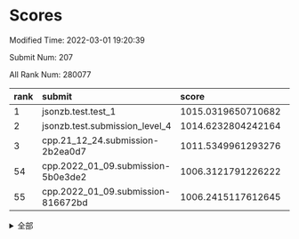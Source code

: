 # Scores

Modified Time: 2022-03-01 19:20:39

Submit Num: 207

All Rank Num: 280077

| rank |               submit               |       score        |       sigma        | pk_num |
| :--- | :--------------------------------- | :----------------- | :----------------- | :----- |
| 1    | jsonzb.test.test_1                 | 1015.0319650710682 | 0.8102261518837984 | 5411   |
| 2    | jsonzb.test.submission_level_4     | 1014.6232804242164 | 0.8303049362983529 | 5409   |
| 3    | cpp.21_12_24.submission-2b2ea0d7   | 1011.5349961293276 | 0.7848126109461885 | 5410   |
| 54   | cpp.2022_01_09.submission-5b0e3de2 | 1006.3121791226222 | 0.7159644199140477 | 5411   |
| 55   | cpp.2022_01_09.submission-816672bd | 1006.2415117612645 | 0.724493172465107  | 5411   |


<details>
<summary>全部</summary>

| rank |                 submit                 |       score        |       sigma        | pk_num |
| :--- | :------------------------------------- | :----------------- | :----------------- | :----- |
| 1    | jsonzb.test.test_1                     | 1015.0319650710682 | 0.8102261518837984 | 5411   |
| 2    | jsonzb.test.submission_level_4         | 1014.6232804242164 | 0.8303049362983529 | 5409   |
| 3    | cpp.21_12_24.submission-2b2ea0d7       | 1011.5349961293276 | 0.7848126109461885 | 5410   |
| 4    | gobigger.level_3.submission_level_3_49 | 1011.5142478354546 | 0.7614718629168218 | 5415   |
| 5    | gobigger.level_3.submission_level_3_5  | 1011.2612205459159 | 0.7692794649538367 | 5419   |
| 6    | gobigger.level_3.submission_level_3_10 | 1011.1264177092124 | 0.7723148599891312 | 5412   |
| 7    | gobigger.level_3.submission_level_3_33 | 1011.0976678054369 | 0.7760812737362301 | 5415   |
| 8    | gobigger.level_3.submission_level_3_1  | 1011.0482717326078 | 0.7520424326349832 | 5409   |
| 9    | gobigger.level_3.submission_level_3_13 | 1010.9577743523109 | 0.7615954367180617 | 5412   |
| 10   | gobigger.level_3.submission_level_3_15 | 1010.9233208850588 | 0.7619006102112237 | 5419   |
| 11   | gobigger.level_3.submission_level_3_24 | 1010.8943448998999 | 0.7662831289322064 | 5413   |
| 12   | gobigger.level_3.submission_level_3_34 | 1010.7021790345261 | 0.751779191280062  | 5413   |
| 13   | gobigger.level_3.submission_level_3_44 | 1010.6500063848022 | 0.8094832497639072 | 5410   |
| 14   | gobigger.level_3.submission_level_3_38 | 1010.6296229851425 | 0.7837541761979131 | 5416   |
| 15   | gobigger.level_3.submission_level_3_29 | 1010.597133357262  | 0.794218399512191  | 5416   |
| 16   | gobigger.level_3.submission_level_3_27 | 1010.5425365549522 | 0.7548947099156559 | 5414   |
| 17   | gobigger.level_3.submission_level_3_7  | 1010.5351226627341 | 0.7521236657884242 | 5411   |
| 18   | gobigger.level_3.submission_level_3_25 | 1010.5144105092671 | 0.7638814959342312 | 5412   |
| 19   | gobigger.level_3.submission_level_3_4  | 1010.4657594323447 | 0.7779731771493894 | 5415   |
| 20   | gobigger.level_3.submission_level_3_2  | 1010.461330527572  | 0.7677127175831157 | 5416   |
| 21   | gobigger.level_3.submission_level_3_36 | 1010.4162082361588 | 0.7634432281483403 | 5410   |
| 22   | gobigger.level_3.submission_level_3_16 | 1010.3836002652673 | 0.7612052713945342 | 5410   |
| 23   | gobigger.level_3.submission_level_3_28 | 1010.2826413981953 | 0.7552201333774672 | 5409   |
| 24   | gobigger.level_3.submission_level_3_18 | 1010.1893833786908 | 0.7828951110148655 | 5410   |
| 25   | gobigger.level_3.submission_level_3_35 | 1010.1730287598343 | 0.7625964134240683 | 5410   |
| 26   | gobigger.level_3.submission_level_3_23 | 1010.1583268050903 | 0.7419531485318409 | 5410   |
| 27   | gobigger.level_3.submission_level_3_14 | 1010.1205243493733 | 0.7534541118168745 | 5415   |
| 28   | gobigger.level_3.submission_level_3_31 | 1010.048509927138  | 0.7499180762140709 | 5411   |
| 29   | gobigger.level_3.submission_level_3_42 | 1010.0044696406611 | 0.7827128208559487 | 5418   |
| 30   | gobigger.level_3.submission_level_3_40 | 1009.9175767393958 | 0.7593216722799302 | 5411   |
| 31   | gobigger.level_3.submission_level_3_12 | 1009.8885465208991 | 0.747475327127469  | 5411   |
| 32   | gobigger.level_3.submission_level_3_37 | 1009.8839610861368 | 0.7505253505328514 | 5412   |
| 33   | gobigger.level_3.submission_level_3_21 | 1009.8714329602993 | 0.7731469658038143 | 5412   |
| 34   | gobigger.level_3.submission_level_3_3  | 1009.8547123714716 | 0.7461659727254225 | 5415   |
| 35   | gobigger.level_3.submission_level_3_22 | 1009.8492335451369 | 0.7613578821791454 | 5411   |
| 36   | gobigger.level_3.submission_level_3_41 | 1009.7861249430762 | 0.7839899431861064 | 5412   |
| 37   | gobigger.level_3.submission_level_3_45 | 1009.7705014610094 | 0.7467894896208428 | 5414   |
| 38   | gobigger.level_3.submission_level_3_8  | 1009.7591345887743 | 0.7477039251012478 | 5409   |
| 39   | gobigger.level_3.submission_level_3_0  | 1009.6828497575265 | 0.7529456584530728 | 5415   |
| 40   | gobigger.level_3.submission_level_3_17 | 1009.4124414346694 | 0.7447667995261991 | 5412   |
| 41   | gobigger.level_3.submission_level_3_43 | 1009.347287306515  | 0.7790789730002542 | 5410   |
| 42   | gobigger.level_3.submission_level_3_32 | 1009.2235970808065 | 0.7499789566558732 | 5410   |
| 43   | gobigger.level_3.submission_level_3_20 | 1009.1575538964191 | 0.7387208796137921 | 5409   |
| 44   | gobigger.level_3.submission_level_3_47 | 1009.1384828072167 | 0.732481968667876  | 5413   |
| 45   | gobigger.level_3.submission_level_3_48 | 1009.1024196693722 | 0.7639912117292221 | 5414   |
| 46   | gobigger.level_3.submission_level_3_19 | 1009.0568092653226 | 0.7539703706763458 | 5407   |
| 47   | gobigger.level_3.submission_level_3_26 | 1008.9986692834497 | 0.7478918529087658 | 5407   |
| 48   | gobigger.level_3.submission_level_3_30 | 1008.9536396385208 | 0.7351249663755258 | 5412   |
| 49   | gobigger.level_3.submission_level_3_9  | 1008.8939187362641 | 0.7537475608826041 | 5415   |
| 50   | gobigger.level_3.submission_level_3_6  | 1008.8623216267487 | 0.7657055472599259 | 5412   |
| 51   | gobigger.level_3.submission_level_3_39 | 1008.8594585301514 | 0.7368629117058443 | 5415   |
| 52   | gobigger.level_3.submission_level_3_46 | 1008.7707928086301 | 0.7346279069286961 | 5416   |
| 53   | gobigger.level_3.submission_level_3_11 | 1008.5970495087182 | 0.7347052558772712 | 5408   |
| 54   | cpp.2022_01_09.submission-5b0e3de2     | 1006.3121791226222 | 0.7159644199140477 | 5411   |
| 55   | cpp.2022_01_09.submission-816672bd     | 1006.2415117612645 | 0.724493172465107  | 5411   |
| 56   | gobigger.level_1.submission_level_1_14 | 1005.2719999126882 | 0.7269852110553465 | 5417   |
| 57   | gobigger.level_1.submission_level_1_43 | 1004.9348497081711 | 0.7272619489386554 | 5412   |
| 58   | gobigger.level_1.submission_level_1_37 | 1004.8923919275688 | 0.7157063382772212 | 5409   |
| 59   | gobigger.level_1.submission_level_1_13 | 1004.8744804705499 | 0.7150518155345988 | 5409   |
| 60   | gobigger.level_1.submission_level_1_8  | 1004.8702315306864 | 0.7386138512684068 | 5413   |
| 61   | gobigger.level_1.submission_level_1_11 | 1004.5246928223942 | 0.7260436894341782 | 5413   |
| 62   | gobigger.level_1.submission_level_1_5  | 1004.2072767510864 | 0.742692448284776  | 5412   |
| 63   | gobigger.level_1.submission_level_1_49 | 1004.1908444634417 | 0.7202135683966294 | 5412   |
| 64   | gobigger.level_1.submission_level_1_17 | 1004.0891842063045 | 0.7147248242438022 | 5413   |
| 65   | gobigger.level_1.submission_level_1_1  | 1003.9555996293027 | 0.7148766566331537 | 5413   |
| 66   | gobigger.level_1.submission_level_1_29 | 1003.9330577106497 | 0.7253190873970438 | 5417   |
| 67   | gobigger.level_1.submission_level_1_4  | 1003.8647882071213 | 0.7138689558132516 | 5417   |
| 68   | gobigger.level_1.submission_level_1_48 | 1003.8586576363915 | 0.7276559267908853 | 5416   |
| 69   | gobigger.level_1.submission_level_1_30 | 1003.8504328475627 | 0.7150812454802047 | 5409   |
| 70   | gobigger.level_1.submission_level_1_36 | 1003.778109420311  | 0.7284074940539212 | 5415   |
| 71   | gobigger.level_1.submission_level_1_32 | 1003.7075351496082 | 0.7295668548720706 | 5414   |
| 72   | gobigger.level_1.submission_level_1_9  | 1003.6939617279684 | 0.7208691033720801 | 5411   |
| 73   | gobigger.level_1.submission_level_1_20 | 1003.6893543745069 | 0.718496355285684  | 5412   |
| 74   | gobigger.level_1.submission_level_1_26 | 1003.6083528156619 | 0.7194441565110676 | 5412   |
| 75   | gobigger.level_1.submission_level_1_18 | 1003.5649726666301 | 0.7093525102590321 | 5405   |
| 76   | gobigger.level_1.submission_level_1_46 | 1003.5292224659174 | 0.7206632269305482 | 5411   |
| 77   | gobigger.level_1.submission_level_1_16 | 1003.5286419346355 | 0.7231862936458576 | 5413   |
| 78   | gobigger.level_1.submission_level_1_24 | 1003.5208919824455 | 0.7107761944084818 | 5417   |
| 79   | gobigger.level_1.submission_level_1_34 | 1003.4898585694602 | 0.7176811073466093 | 5410   |
| 80   | gobigger.level_1.submission_level_1_10 | 1003.4437288704478 | 0.7160543823019532 | 5412   |
| 81   | gobigger.level_1.submission_level_1_12 | 1003.4258158550575 | 0.7157886059425681 | 5414   |
| 82   | gobigger.level_1.submission_level_1_33 | 1003.4102132298673 | 0.7112914460043939 | 5406   |
| 83   | gobigger.level_1.submission_level_1_21 | 1003.3716334170572 | 0.7154395289373991 | 5414   |
| 84   | gobigger.level_1.submission_level_1_45 | 1003.3686510005809 | 0.7127890872737526 | 5413   |
| 85   | gobigger.level_1.submission_level_1_47 | 1003.2462117816501 | 0.7149662235079804 | 5413   |
| 86   | gobigger.level_1.submission_level_1_7  | 1003.2450762605372 | 0.7201038448174634 | 5413   |
| 87   | gobigger.level_1.submission_level_1_38 | 1003.0102909655589 | 0.720727213184449  | 5412   |
| 88   | gobigger.level_1.submission_level_1_28 | 1002.9765450404551 | 0.7133093795775871 | 5414   |
| 89   | gobigger.level_1.submission_level_1_44 | 1002.9740912212113 | 0.7221603009032631 | 5414   |
| 90   | gobigger.level_1.submission_level_1_22 | 1002.8594478674908 | 0.7318669786476919 | 5403   |
| 91   | gobigger.level_1.submission_level_1_19 | 1002.8481479788152 | 0.7210786394774958 | 5411   |
| 92   | gobigger.level_1.submission_level_1_25 | 1002.7599655172721 | 0.7223465223454212 | 5415   |
| 93   | gobigger.level_1.submission_level_1_39 | 1002.7588797976432 | 0.7240607816666411 | 5411   |
| 94   | gobigger.level_1.submission_level_1_15 | 1002.7206040237808 | 0.7116705038000287 | 5410   |
| 95   | gobigger.level_1.submission_level_1_27 | 1002.7136437382602 | 0.7128260675137184 | 5409   |
| 96   | gobigger.level_1.submission_level_1_3  | 1002.7110555850679 | 0.7216544405020696 | 5413   |
| 97   | gobigger.level_1.submission_level_1_35 | 1002.6341708786518 | 0.7282107584201148 | 5414   |
| 98   | gobigger.level_1.submission_level_1_6  | 1002.6219621307412 | 0.7075839038489458 | 5414   |
| 99   | gobigger.level_1.submission_level_1_31 | 1002.612050371072  | 0.7075495108993444 | 5409   |
| 100  | gobigger.level_1.submission_level_1_0  | 1002.5069800230735 | 0.7180631929244503 | 5417   |
| 101  | gobigger.level_1.submission_level_1_41 | 1002.4945737460723 | 0.7092170011570427 | 5410   |
| 102  | gobigger.level_1.submission_level_1_23 | 1002.37968074055   | 0.7207778170756333 | 5410   |
| 103  | gobigger.level_1.submission_level_1_42 | 1002.2604635404635 | 0.7241358474566193 | 5411   |
| 104  | gobigger.level_1.submission_level_1_40 | 1002.2573251913876 | 0.7275501757557169 | 5416   |
| 105  | gobigger.level_1.submission_level_1_2  | 1001.9175641519304 | 0.7160529466893912 | 5416   |
| 106  | gobigger.random.submission_random_39   | 997.3598594703398  | 0.7013711094676346 | 5413   |
| 107  | gobigger.random.submission_random_24   | 996.9806358342582  | 0.7081402655108082 | 5413   |
| 108  | gobigger.random.submission_random_19   | 996.7659639851778  | 0.7153111111438366 | 5414   |
| 109  | gobigger.random.submission_random_12   | 996.7465857071184  | 0.7073333189086033 | 5409   |
| 110  | gobigger.random.submission_random_37   | 996.7163476172897  | 0.7094478613678681 | 5412   |
| 111  | gobigger.random.submission_random_47   | 996.5490586926577  | 0.7159657141558167 | 5413   |
| 112  | gobigger.random.submission_random_1    | 996.406759020584   | 0.7125894558288486 | 5413   |
| 113  | gobigger.random.submission_random_40   | 996.33327192246    | 0.7125912089330344 | 5414   |
| 114  | gobigger.random.submission_random_26   | 996.2939225817001  | 0.7056037360019272 | 5410   |
| 115  | gobigger.random.submission_random_41   | 996.2401409815687  | 0.6960943096265908 | 5408   |
| 116  | gobigger.random.submission_random_28   | 996.2064282957665  | 0.7333294188150122 | 5412   |
| 117  | gobigger.random.submission_random_18   | 996.1733626206454  | 0.7180118264281627 | 5409   |
| 118  | gobigger.random.submission_random_44   | 996.1688697373162  | 0.7046632627103878 | 5416   |
| 119  | gobigger.random.submission_random_38   | 996.0789470993393  | 0.7247721835513088 | 5411   |
| 120  | gobigger.random.submission_random_13   | 995.9609980576032  | 0.7178255040536667 | 5413   |
| 121  | gobigger.random.submission_random_11   | 995.9166750676205  | 0.7147508761421819 | 5413   |
| 122  | gobigger.random.submission_random_25   | 995.8563021089367  | 0.7011772082726238 | 5421   |
| 123  | gobigger.random.submission_random_31   | 995.8320035087513  | 0.7165054083251182 | 5410   |
| 124  | gobigger.random.submission_random_15   | 995.7766708350496  | 0.7209799491122848 | 5417   |
| 125  | gobigger.random.submission_random_48   | 995.7733279810794  | 0.7084656616577248 | 5410   |
| 126  | gobigger.random.submission_random_36   | 995.7521270075159  | 0.710360350177902  | 5418   |
| 127  | gobigger.random.submission_random_45   | 995.7312977721652  | 0.7054978649004652 | 5414   |
| 128  | gobigger.random.submission_random_2    | 995.6933355071297  | 0.723857967263103  | 5406   |
| 129  | gobigger.random.submission_random_23   | 995.6927326792481  | 0.7280870554330311 | 5413   |
| 130  | gobigger.random.submission_random_43   | 995.6848156081178  | 0.715684264918636  | 5410   |
| 131  | gobigger.random.submission_random_10   | 995.683301869717   | 0.7237804700990128 | 5416   |
| 132  | gobigger.random.submission_random_0    | 995.6616452988434  | 0.7190716634567341 | 5412   |
| 133  | gobigger.random.submission_random_35   | 995.6374453743854  | 0.7184640397439735 | 5412   |
| 134  | gobigger.random.submission_random_14   | 995.6124676014208  | 0.7216006192512167 | 5409   |
| 135  | gobigger.random.submission_random_22   | 995.6124248981639  | 0.7113025420311796 | 5409   |
| 136  | gobigger.random.submission_random_20   | 995.590484421213   | 0.7095170485912348 | 5417   |
| 137  | gobigger.random.submission_random_27   | 995.5829206114561  | 0.7053956241340708 | 5413   |
| 138  | gobigger.random.submission_random_16   | 995.5754150695454  | 0.7034371249682128 | 5411   |
| 139  | gobigger.random.submission_random_34   | 995.5660174874391  | 0.7180878220311369 | 5409   |
| 140  | gobigger.random.submission_random_21   | 995.5419216860071  | 0.7122544243140965 | 5412   |
| 141  | gobigger.random.submission_random_9    | 995.5297913182802  | 0.723563592770909  | 5415   |
| 142  | gobigger.random.submission_random_6    | 995.4833173834812  | 0.7121942998008816 | 5416   |
| 143  | gobigger.random.submission_random_49   | 995.4781130321197  | 0.7154388480357263 | 5412   |
| 144  | gobigger.random.submission_random_42   | 995.4288773909269  | 0.7107235882850734 | 5413   |
| 145  | gobigger.random.submission_random_5    | 995.4145014175824  | 0.7110153316018181 | 5408   |
| 146  | gobigger.random.submission_random_7    | 995.4041461672182  | 0.7228527524380474 | 5411   |
| 147  | gobigger.random.submission_random_29   | 995.4024730792453  | 0.7162855274571586 | 5407   |
| 148  | gobigger.random.submission_random_8    | 995.3247833506288  | 0.7170567293745467 | 5410   |
| 149  | gobigger.random.submission_random_33   | 995.2620722664598  | 0.7108567287520173 | 5411   |
| 150  | gobigger.random.submission_random_4    | 995.1626555628     | 0.7156982517349045 | 5410   |
| 151  | gobigger.random.submission_random_30   | 994.8173700869122  | 0.7179213402366111 | 5415   |
| 152  | gobigger.random.submission_random_17   | 994.8128992335298  | 0.7131372281883835 | 5409   |
| 153  | gobigger.random.submission_random_3    | 994.5268371737363  | 0.7078477971029171 | 5415   |
| 154  | gobigger.random.submission_random_32   | 994.51501745844    | 0.7170838692029539 | 5412   |
| 155  | gobigger.random.submission_random_46   | 994.3310490280601  | 0.7099596026861728 | 5410   |
| 156  | gobigger.level_2.submission_level_2_22 | 994.3169632121533  | 0.7161545822271436 | 5412   |
| 157  | gobigger.level_2.submission_level_2_7  | 993.9959874176496  | 0.7414166702998378 | 5409   |
| 158  | gobigger.level_2.submission_level_2_31 | 993.794724936313   | 0.7387288856701012 | 5417   |
| 159  | gobigger.level_2.submission_level_2_20 | 993.5678873817246  | 0.7267569175899339 | 5412   |
| 160  | gobigger.level_2.submission_level_2_19 | 993.4178400569683  | 0.7608703610610565 | 5420   |
| 161  | gobigger.level_2.submission_level_2_28 | 993.2067788177039  | 0.7280072089488739 | 5411   |
| 162  | gobigger.level_2.submission_level_2_25 | 993.1309185477902  | 0.733699146264372  | 5414   |
| 163  | gobigger.level_2.submission_level_2_3  | 992.9180916574645  | 0.7360446951476349 | 5414   |
| 164  | gobigger.level_2.submission_level_2_21 | 992.8839729555438  | 0.7428573775935888 | 5408   |
| 165  | gobigger.level_2.submission_level_2_40 | 992.852766589268   | 0.7232560128511422 | 5409   |
| 166  | gobigger.level_2.submission_level_2_48 | 992.8025281529409  | 0.7483524401788152 | 5411   |
| 167  | gobigger.level_2.submission_level_2_33 | 992.7913077569036  | 0.7456655429363946 | 5411   |
| 168  | gobigger.level_2.submission_level_2_10 | 992.7721287905684  | 0.7193268496157638 | 5412   |
| 169  | gobigger.level_2.submission_level_2_5  | 992.7631969353504  | 0.7344791749813979 | 5415   |
| 170  | gobigger.level_2.submission_level_2_6  | 992.7531119766973  | 0.7721181599725732 | 5412   |
| 171  | gobigger.level_2.submission_level_2_44 | 992.7188064191536  | 0.7482825789768491 | 5411   |
| 172  | gobigger.level_2.submission_level_2_9  | 992.685676410089   | 0.7403701792940278 | 5417   |
| 173  | gobigger.level_2.submission_level_2_27 | 992.65070803179    | 0.7418887077428622 | 5408   |
| 174  | gobigger.level_2.submission_level_2_12 | 992.5142946768404  | 0.753997096753793  | 5416   |
| 175  | gobigger.level_2.submission_level_2_41 | 992.5085732150962  | 0.7530988711288559 | 5411   |
| 176  | gobigger.level_2.submission_level_2_16 | 992.3336679189149  | 0.7332606385122968 | 5405   |
| 177  | gobigger.level_2.submission_level_2_23 | 992.3028670668373  | 0.7563473028943433 | 5418   |
| 178  | gobigger.level_2.submission_level_2_14 | 992.264156746127   | 0.7485274942180072 | 5414   |
| 179  | gobigger.level_2.submission_level_2_2  | 992.242401026174   | 0.7635040480637617 | 5407   |
| 180  | gobigger.level_2.submission_level_2_37 | 992.1583783431361  | 0.7539391860870628 | 5407   |
| 181  | gobigger.level_2.submission_level_2_30 | 992.1444008971821  | 0.7476604706578006 | 5412   |
| 182  | gobigger.level_2.submission_level_2_11 | 992.0518194306019  | 0.7278007983091417 | 5407   |
| 183  | gobigger.level_2.submission_level_2_42 | 992.0183997723212  | 0.7515214205459886 | 5414   |
| 184  | gobigger.level_2.submission_level_2_38 | 991.9546549086792  | 0.7405641345196832 | 5412   |
| 185  | gobigger.level_2.submission_level_2_24 | 991.8691843724808  | 0.7476302786764147 | 5412   |
| 186  | gobigger.level_2.submission_level_2_32 | 991.7484490645085  | 0.7620304630796975 | 5418   |
| 187  | gobigger.level_2.submission_level_2_8  | 991.6751668412566  | 0.7474013040724657 | 5408   |
| 188  | gobigger.level_2.submission_level_2_46 | 991.6504736803486  | 0.7479826358725994 | 5411   |
| 189  | gobigger.level_2.submission_level_2_49 | 991.6287391731021  | 0.7454760715943556 | 5409   |
| 190  | gobigger.level_2.submission_level_2_43 | 991.6179980675105  | 0.7442100365549928 | 5412   |
| 191  | gobigger.level_2.submission_level_2_15 | 991.5281322694233  | 0.7531894711073903 | 5408   |
| 192  | gobigger.level_2.submission_level_2_1  | 991.2703115242482  | 0.7491870742519374 | 5407   |
| 193  | gobigger.level_2.submission_level_2_36 | 991.237179148214   | 0.7353523135657568 | 5417   |
| 194  | gobigger.level_2.submission_level_2_35 | 990.9022907368867  | 0.7724387207778074 | 5412   |
| 195  | gobigger.level_2.submission_level_2_4  | 990.8343233473457  | 0.7751876581875489 | 5414   |
| 196  | gobigger.level_2.submission_level_2_17 | 990.8244993323406  | 0.7389020961545936 | 5413   |
| 197  | gobigger.level_2.submission_level_2_0  | 990.818121032998   | 0.7516807639484241 | 5407   |
| 198  | gobigger.level_2.submission_level_2_18 | 990.7491751245728  | 0.7566724419776029 | 5414   |
| 199  | gobigger.level_2.submission_level_2_26 | 990.6275523582391  | 0.7803920197990291 | 5416   |
| 200  | gobigger.level_2.submission_level_2_34 | 990.4876420907137  | 0.7737190328951871 | 5408   |
| 201  | gobigger.level_2.submission_level_2_39 | 990.3998115496591  | 0.7751759054916555 | 5414   |
| 202  | gobigger.level_2.submission_level_2_29 | 990.3807806519145  | 0.7633303826542188 | 5410   |
| 203  | gobigger.level_2.submission_level_2_47 | 990.3253263098771  | 0.7704988897402808 | 5418   |
| 204  | gobigger.level_2.submission_level_2_45 | 989.8362813024887  | 0.778570985465138  | 5414   |
| 205  | gobigger.level_2.submission_level_2_13 | 989.3441000812994  | 0.7814299789315085 | 5406   |
| 206  | gobigger.none.submission_none_0        | 978.5061479569237  | 1.2857240712790488 | 5411   |
| 207  | gobigger.none.submission_none_1        | 976.9502416779658  | 1.4615111804674243 | 5410   |

</details>